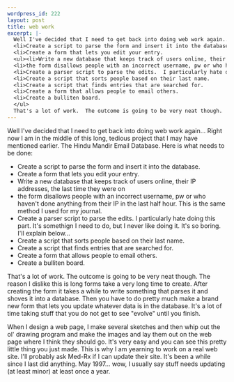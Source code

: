 ```yaml
--- 
wordpress_id: 222
layout: post
title: web work
excerpt: |-
  Well I've decided that I need to get back into doing web work again...  Right now I am in the middle of this long, tedious project that I may have mentioned earlier.  The Hindu Mandir Email Database.  Here is what needs to be done:<ul>
  <li>Create a script to parse the form and insert it into the database.
  <li>Create a form that lets you edit your entry.
  <ul><li>Write a new database that keeps track of users online, their IP addresses, the last time they were on
  <li>the form disallows people with an incorrect username, pw or who haven't done anything from their IP in the last half hour.  This is the same method I used for my journal.</ul>
  <li>Create a parser script to parse the edits.  I particularly hate doing this part.  It's somethign I need to do, but I never like doing it.  It's so boring.  I'll explain below...
  <li>Create a script that sorts people based on their last name.
  <li>Create a script that finds entries that are searched for.
  <li>Create a form that allows people to email others.
  <li>Create a bulliten board.
  </ul>
  That's a lot of work.  The outcome is going to be very neat though.  The reason I dislike this is long forms take a very long time to create.  After creating the form it takes a while to write something that parses it and shoves it into a database.  Then you have to do pretty much make a brand new form that lets you update whatever data is in the database.  It's a lot of time taking stuff that you do not get to see "evolve" until you finish.<p>When I design a web page, I make several sketches and then whip out the ol' drawing program and make the images and lay them out on the web page where I think they should go.  It's very easy and you can see this pretty little thing you just made.  This is why I am yearning to work on a real web site.  I'll probably ask Med-Rx if I can update their site.  It's been a while since I last did anything.  May 1997... wow, I usually say stuff needs updating (at least minor) at least once a year.
---
```

Well I've decided that I need to get back into doing web work again...  Right now I am in the middle of this long, tedious project that I may have mentioned earlier.  The Hindu Mandir Email Database.  Here is what needs to be done:

* Create a script to parse the form and insert it into the database.
* Create a form that lets you edit your entry.
* Write a new database that keeps track of users online, their IP addresses, the last time they were on
* the form disallows people with an incorrect username, pw or who haven't done anything from their IP in the last half hour.  This is the same method I used for my journal.
* Create a parser script to parse the edits.  I particularly hate doing this part.  It's somethign I need to do, but I never like doing it.  It's so boring.  I'll explain below...
* Create a script that sorts people based on their last name.
* Create a script that finds entries that are searched for.
* Create a form that allows people to email others.
* Create a bulliten board.

That's a lot of work.  The outcome is going to be very neat though.  The reason I dislike this is long forms take a very long time to create.  After creating the form it takes a while to write something that parses it and shoves it into a database.  Then you have to do pretty much make a brand new form that lets you update whatever data is in the database.  It's a lot of time taking stuff that you do not get to see "evolve" until you finish.<p>When I design a web page, I make several sketches and then whip out the ol' drawing program and make the images and lay them out on the web page where I think they should go.  It's very easy and you can see this pretty little thing you just made.  This is why I am yearning to work on a real web site.  I'll probably ask Med-Rx if I can update their site.  It's been a while since I last did anything.  May 1997... wow, I usually say stuff needs updating (at least minor) at least once a year.
